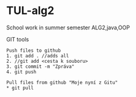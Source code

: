 # TUL-alg2

School work in summer semester ALG2,java,OOP


GIT tools

```console
Push files to github
1. git add . //adds all
2. //git add <cesta k souboru>
3. git commit -m "Zpráva"
4. git push

Pull files from github "Moje nyní z Gitu"
* git pull
```

